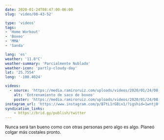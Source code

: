 ```yaml
---
date: 2020-01-24T08:47:00-06:00
slug: 'video/08-43-52'

type: 'videos' 
tags:
- 'Home Workout'
- 'Boxeo'
- 'MMA'
- 'Sanda'

lang: 'es'
weather: '11.8°C'
weather-summary: 'Parcialmente Nublado'
weather-icon: 'partly-cloudy-day'
lat: '25.7554'
long: '-100.4024'

videos:
  - source: 'https://media.ramiroruiz.com/uploads/videos/2020/01/24/08-43-52/punching-bag-workout.mp4'
    alt: 'Entrenamiento de saco de boxeo'
    poster: 'https://media.ramiroruiz.com/uploads/videos/2020/01/24/08-43-52/poster.jpg'
instagram_url: 'https://www.instagram.com/p/B7tL1rGBix1/?igshid=1wntj0fvatjx5'
syndication_links:
    - https://brid.gy/publish/twitter
---
```

Nunca será tan bueno como con otras personas pero algo es algo. 
Planeó colgar más costales pronto.

   